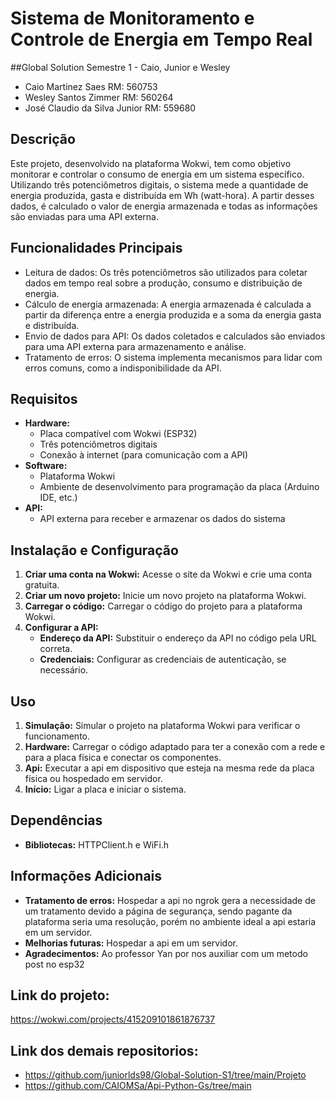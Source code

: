 # Sistema de Monitoramento e Controle de Energia em Tempo Real
##Global Solution Semestre 1 - Caio, Junior e Wesley
 * Caio Martinez Saes RM: 560753
 * Wesley Santos Zimmer RM: 560264
 * José Claudio da Silva Junior RM: 559680

## Descrição
Este projeto, desenvolvido na plataforma Wokwi, tem como objetivo monitorar e controlar o consumo de energia em um sistema específico. Utilizando três potenciômetros digitais, o sistema mede a quantidade de energia produzida, gasta e distribuída em Wh (watt-hora). A partir desses dados, é calculado o valor de energia armazenada e todas as informações são enviadas para uma API externa.

## Funcionalidades Principais
* Leitura de dados: Os três potenciômetros são utilizados para coletar dados em tempo real sobre a produção, consumo e distribuição de energia.
* Cálculo de energia armazenada: A energia armazenada é calculada a partir da diferença entre a energia produzida e a soma da energia gasta e distribuída.
* Envio de dados para API: Os dados coletados e calculados são enviados para uma API externa para armazenamento e análise.
* Tratamento de erros: O sistema implementa mecanismos para lidar com erros comuns, como a indisponibilidade da API.

## Requisitos
* **Hardware:**
    * Placa compatível com Wokwi (ESP32)
    * Três potenciômetros digitais
    * Conexão à internet (para comunicação com a API)
* **Software:**
    * Plataforma Wokwi
    * Ambiente de desenvolvimento para programação da placa (Arduino IDE, etc.)
* **API:**
    * API externa para receber e armazenar os dados do sistema

## Instalação e Configuração
1. **Criar uma conta na Wokwi:** Acesse o site da Wokwi e crie uma conta gratuita.
2. **Criar um novo projeto:** Inicie um novo projeto na plataforma Wokwi.
3. **Carregar o código:** Carregar o código do projeto para a plataforma Wokwi.
4. **Configurar a API:**
    * **Endereço da API:** Substituir o endereço da API no código pela URL correta.
    * **Credenciais:** Configurar as credenciais de autenticação, se necessário.

## Uso
1. **Simulação:** Simular o projeto na plataforma Wokwi para verificar o funcionamento.
2. **Hardware:** Carregar o código adaptado para ter a conexão com a rede e para a placa física e conectar os componentes.
2. **Api:** Executar a api em dispositivo que esteja na mesma rede da placa física ou hospedado em servidor.
3. **Início:** Ligar a placa e iniciar o sistema.

## Dependências
* **Bibliotecas:** HTTPClient.h e WiFi.h


## Informações Adicionais
* **Tratamento de erros:** Hospedar a api no ngrok gera a necessidade de um tratamento devido a página de segurança, sendo pagante da plataforma seria uma resolução, porém no ambiente ideal a api estaria em um servidor.
* **Melhorias futuras:** Hospedar a api em um servidor.
* **Agradecimentos:** Ao professor Yan por nos auxiliar com um metodo post no esp32

## Link do projeto:
https://wokwi.com/projects/415209101861876737

## Link dos demais repositorios:
* https://github.com/juniorlds98/Global-Solution-S1/tree/main/Projeto
* https://github.com/CAIOMSa/Api-Python-Gs/tree/main
